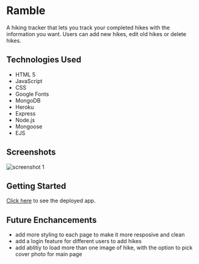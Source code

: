 # Ramble

A hiking tracker that lets you track your completed hikes with the information you want. Users can add new hikes, edit old hikes or delete hikes.

## Technologies Used

* HTML 5
* JavaScript
* CSS
* Google Fonts
* MongoDB
* Heroku
* Express
* Node.js
* Mongoose
* EJS


## Screenshots
![screenshot 1](https://imgur.com/a/DeWbq6V.jpg)

## Getting Started
[Click here](https://hike-tracker.herokuapp.com/) to see the deployed app.

## Future Enchancements
* add more styling to each page to make it more resposive and clean
* add a login feature for different users to add hikes
* add ablitiy to load more than one image of hike, with the option to pick cover photo for main page
